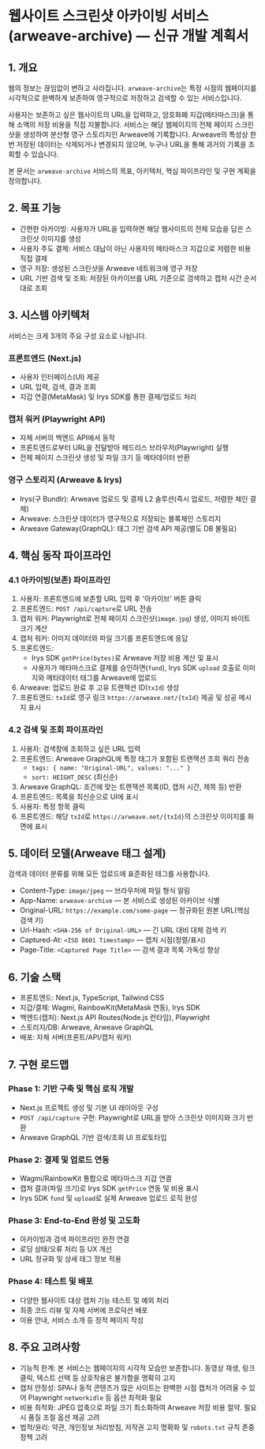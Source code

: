 # 웹사이트 스크린샷 아카이빙 서비스 (arweave-archive) — 신규 개발 계획서

## 1. 개요
웹의 정보는 끊임없이 변하고 사라집니다. `arweave-archive`는 특정 시점의 웹페이지를 시각적으로 완벽하게 보존하여 영구적으로 저장하고 검색할 수 있는 서비스입니다.

사용자는 보존하고 싶은 웹사이트의 URL을 입력하고, 암호화폐 지갑(메타마스크)을 통해 소액의 저장 비용을 직접 지불합니다. 서비스는 해당 웹페이지의 전체 페이지 스크린샷을 생성하여 분산형 영구 스토리지인 Arweave에 기록합니다. Arweave의 특성상 한번 저장된 데이터는 삭제되거나 변경되지 않으며, 누구나 URL을 통해 과거의 기록을 조회할 수 있습니다.

본 문서는 `arweave-archive` 서비스의 목표, 아키텍처, 핵심 파이프라인 및 구현 계획을 정의합니다.

## 2. 목표 기능
- 간편한 아카이빙: 사용자가 URL을 입력하면 해당 웹사이트의 전체 모습을 담은 스크린샷 이미지를 생성
- 사용자 주도 결제: 서비스 대납이 아닌 사용자의 메타마스크 지갑으로 저렴한 비용 직접 결제
- 영구 저장: 생성된 스크린샷을 Arweave 네트워크에 영구 저장
- URL 기반 검색 및 조회: 저장된 아카이브를 URL 기준으로 검색하고 캡처 시간 순서대로 조회

## 3. 시스템 아키텍처
서비스는 크게 3개의 주요 구성 요소로 나뉩니다.

### 프론트엔드 (Next.js)
- 사용자 인터페이스(UI) 제공
- URL 입력, 검색, 결과 조회
- 지갑 연결(MetaMask) 및 Irys SDK를 통한 결제/업로드 처리

### 캡처 워커 (Playwright API)
- 자체 서버의 백엔드 API에서 동작
- 프론트엔드로부터 URL을 전달받아 헤드리스 브라우저(Playwright) 실행
- 전체 페이지 스크린샷 생성 및 파일 크기 등 메타데이터 반환

### 영구 스토리지 (Arweave & Irys)
- Irys(구 Bundlr): Arweave 업로드 및 결제 L2 솔루션(즉시 업로드, 저렴한 체인 결제)
- Arweave: 스크린샷 데이터가 영구적으로 저장되는 블록체인 스토리지
- Arweave Gateway(GraphQL): 태그 기반 검색 API 제공(별도 DB 불필요)

## 4. 핵심 동작 파이프라인

### 4.1 아카이빙(보존) 파이프라인
1) 사용자: 프론트엔드에 보존할 URL 입력 후 '아카이브' 버튼 클릭  
2) 프론트엔드: `POST /api/capture`로 URL 전송  
3) 캡처 워커: Playwright로 전체 페이지 스크린샷(`image.jpg`) 생성, 이미지 바이트 크기 계산  
4) 캡처 워커: 이미지 데이터와 파일 크기를 프론트엔드에 응답  
5) 프론트엔드:  
   - Irys SDK `getPrice(bytes)`로 Arweave 저장 비용 계산 및 표시  
   - 사용자가 메타마스크로 결제를 승인하면(`fund`), Irys SDK `upload` 호출로 이미지와 메타데이터 태그를 Arweave에 업로드  
6) Arweave: 업로드 완료 후 고유 트랜잭션 ID(`txId`) 생성  
7) 프론트엔드: `txId`로 영구 링크 `https://arweave.net/{txId}` 제공 및 성공 메시지 표시

### 4.2 검색 및 조회 파이프라인
1) 사용자: 검색창에 조회하고 싶은 URL 입력  
2) 프론트엔드: Arweave GraphQL에 특정 태그가 포함된 트랜잭션 조회 쿼리 전송  
   - `tags: { name: "Original-URL", values: "..." }`  
   - `sort: HEIGHT_DESC` (최신순)  
3) Arweave GraphQL: 조건에 맞는 트랜잭션 목록(ID, 캡처 시간, 제목 등) 반환  
4) 프론트엔드: 목록을 최신순으로 UI에 표시  
5) 사용자: 특정 항목 클릭  
6) 프론트엔드: 해당 `txId`로 `https://arweave.net/{txId}`의 스크린샷 이미지를 화면에 표시

## 5. 데이터 모델(Arweave 태그 설계)
검색과 데이터 분류를 위해 모든 업로드에 표준화된 태그를 사용합니다.

- Content-Type: `image/jpeg` — 브라우저에 파일 형식 알림  
- App-Name: `arweave-archive` — 본 서비스로 생성된 아카이브 식별  
- Original-URL: `https://example.com/some-page` — 정규화된 원본 URL(핵심 검색 키)  
- Url-Hash: `<SHA-256 of Original-URL>` — 긴 URL 대비 대체 검색 키  
- Captured-At: `<ISO 8601 Timestamp>` — 캡처 시점(정렬/표시)  
- Page-Title: `<Captured Page Title>` — 검색 결과 목록 가독성 향상

## 6. 기술 스택
- 프론트엔드: Next.js, TypeScript, Tailwind CSS  
- 지갑/결제: Wagmi, RainbowKit(MetaMask 연동), Irys SDK  
- 백엔드(캡처): Next.js API Routes(Node.js 런타임), Playwright  
- 스토리지/DB: Arweave, Arweave GraphQL  
- 배포: 자체 서버(프론트/API/캡처 워커)

## 7. 구현 로드맵

### Phase 1: 기반 구축 및 핵심 로직 개발
- Next.js 프로젝트 생성 및 기본 UI 레이아웃 구성  
- `POST /api/capture` 구현: Playwright로 URL을 받아 스크린샷 이미지와 크기 반환  
- Arweave GraphQL 기반 검색/조회 UI 프로토타입

### Phase 2: 결제 및 업로드 연동
- Wagmi/RainbowKit 통합으로 메타마스크 지갑 연결  
- 캡처 결과(파일 크기)로 Irys SDK `getPrice` 연동 및 비용 표시  
- Irys SDK `fund` 및 `upload`로 실제 Arweave 업로드 로직 완성

### Phase 3: End-to-End 완성 및 고도화
- 아카이빙과 검색 파이프라인 완전 연결  
- 로딩 상태/오류 처리 등 UX 개선  
- URL 정규화 및 상세 태그 정보 적용

### Phase 4: 테스트 및 배포
- 다양한 웹사이트 대상 캡처 기능 테스트 및 예외 처리  
- 최종 코드 리뷰 및 자체 서버에 프로덕션 배포  
- 이용 안내, 서비스 소개 등 정적 페이지 작성

## 8. 주요 고려사항
- 기능적 한계: 본 서비스는 웹페이지의 시각적 모습만 보존합니다. 동영상 재생, 링크 클릭, 텍스트 선택 등 상호작용은 불가함을 명확히 고지  
- 캡처 안정성: SPA나 동적 콘텐츠가 많은 사이트는 완벽한 시점 캡처가 어려울 수 있어 Playwright `networkidle` 등 옵션 최적화 필요  
- 비용 최적화: JPEG 압축으로 파일 크기 최소화하여 Arweave 저장 비용 절약. 필요시 품질 조절 옵션 제공 고려  
- 법적/윤리: 약관, 개인정보 처리방침, 저작권 고지 명확화 및 `robots.txt` 규칙 존중 정책 고려
